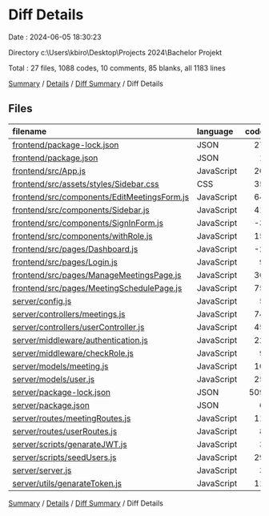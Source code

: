 # Diff Details

Date : 2024-06-05 18:30:23

Directory c:\\Users\\kbiro\\Desktop\\Projects 2024\\Bachelor Projekt

Total : 27 files,  1088 codes, 10 comments, 85 blanks, all 1183 lines

[Summary](results.md) / [Details](details.md) / [Diff Summary](diff.md) / Diff Details

## Files
| filename | language | code | comment | blank | total |
| :--- | :--- | ---: | ---: | ---: | ---: |
| [frontend/package-lock.json](/frontend/package-lock.json) | JSON | 27 | 0 | 0 | 27 |
| [frontend/package.json](/frontend/package.json) | JSON | 1 | 0 | 0 | 1 |
| [frontend/src/App.js](/frontend/src/App.js) | JavaScript | 20 | 0 | -1 | 19 |
| [frontend/src/assets/styles/Sidebar.css](/frontend/src/assets/styles/Sidebar.css) | CSS | 35 | 0 | 7 | 42 |
| [frontend/src/components/EditMeetingsForm.js](/frontend/src/components/EditMeetingsForm.js) | JavaScript | 64 | 2 | 7 | 73 |
| [frontend/src/components/Sidebar.js](/frontend/src/components/Sidebar.js) | JavaScript | 41 | 0 | 2 | 43 |
| [frontend/src/components/SignInForm.js](/frontend/src/components/SignInForm.js) | JavaScript | -3 | 0 | 0 | -3 |
| [frontend/src/components/withRole.js](/frontend/src/components/withRole.js) | JavaScript | 15 | 0 | 5 | 20 |
| [frontend/src/pages/Dashboard.js](/frontend/src/pages/Dashboard.js) | JavaScript | -2 | 3 | 3 | 4 |
| [frontend/src/pages/Login.js](/frontend/src/pages/Login.js) | JavaScript | 9 | -3 | 4 | 10 |
| [frontend/src/pages/ManageMeetingsPage.js](/frontend/src/pages/ManageMeetingsPage.js) | JavaScript | 36 | -4 | 2 | 34 |
| [frontend/src/pages/MeetingSchedulePage.js](/frontend/src/pages/MeetingSchedulePage.js) | JavaScript | 75 | -1 | 5 | 79 |
| [server/config.js](/server/config.js) | JavaScript | 5 | 0 | 1 | 6 |
| [server/controllers/meetings.js](/server/controllers/meetings.js) | JavaScript | 74 | 2 | 12 | 88 |
| [server/controllers/userController.js](/server/controllers/userController.js) | JavaScript | 45 | 1 | 7 | 53 |
| [server/middleware/authentication.js](/server/middleware/authentication.js) | JavaScript | 22 | 0 | 4 | 26 |
| [server/middleware/checkRole.js](/server/middleware/checkRole.js) | JavaScript | 9 | 0 | 2 | 11 |
| [server/models/meeting.js](/server/models/meeting.js) | JavaScript | 10 | 0 | 3 | 13 |
| [server/models/user.js](/server/models/user.js) | JavaScript | 25 | 0 | 4 | 29 |
| [server/package-lock.json](/server/package-lock.json) | JSON | 509 | 0 | 0 | 509 |
| [server/package.json](/server/package.json) | JSON | 6 | 0 | 0 | 6 |
| [server/routes/meetingRoutes.js](/server/routes/meetingRoutes.js) | JavaScript | 11 | 2 | 4 | 17 |
| [server/routes/userRoutes.js](/server/routes/userRoutes.js) | JavaScript | 8 | 0 | 3 | 11 |
| [server/scripts/genarateJWT.js](/server/scripts/genarateJWT.js) | JavaScript | 3 | 0 | 0 | 3 |
| [server/scripts/seedUsers.js](/server/scripts/seedUsers.js) | JavaScript | 29 | 0 | 5 | 34 |
| [server/server.js](/server/server.js) | JavaScript | 3 | 6 | 2 | 11 |
| [server/utils/genarateToken.js](/server/utils/genarateToken.js) | JavaScript | 11 | 2 | 4 | 17 |

[Summary](results.md) / [Details](details.md) / [Diff Summary](diff.md) / Diff Details